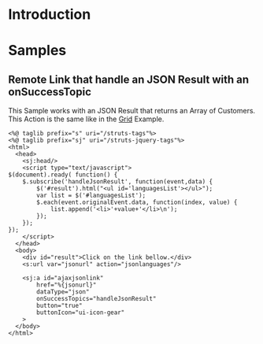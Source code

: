

# Introduction #

# Samples #

## Remote Link that handle an JSON Result with an onSuccessTopic ##

This Sample works with an JSON Result that returns an Array of Customers.
This Action is the same like in the [Grid](GridTag.md) Example.

```
<%@ taglib prefix="s" uri="/struts-tags"%>
<%@ taglib prefix="sj" uri="/struts-jquery-tags"%>
<html>
  <head>
    <sj:head/>
    <script type="text/javascript">
$(document).ready( function() {
    $.subscribe('handleJsonResult', function(event,data) {
        $('#result').html("<ul id='languagesList'></ul>");
        var list = $('#languagesList');
		$.each(event.originalEvent.data, function(index, value) { 
			list.append('<li>'+value+'</li>\n');
		});
    });
});    
    </script>        
  </head>
  <body>
	<div id="result">Click on the link bellow.</div>
	<s:url var="jsonurl" action="jsonlanguages"/> 
	
	<sj:a id="ajaxjsonlink" 
		href="%{jsonurl}" 
		dataType="json"
		onSuccessTopics="handleJsonResult"
		button="true" 
		buttonIcon="ui-icon-gear"
	>
  </body>
</html>
```
